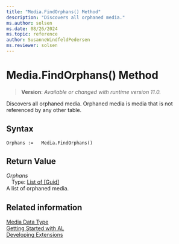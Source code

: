 ```yaml
---
title: "Media.FindOrphans() Method"
description: "Discovers all orphaned media."
ms.author: solsen
ms.date: 08/26/2024
ms.topic: reference
author: SusanneWindfeldPedersen
ms.reviewer: solsen
---
```

[//]: # (START>DO_NOT_EDIT)
[//]: # (IMPORTANT:Do not edit any of the content between here and the END>DO_NOT_EDIT.)
[//]: # (Any modifications should be made in the .xml files in the ModernDev repo.)
# Media.FindOrphans() Method
> **Version**: _Available or changed with runtime version 11.0._

Discovers all orphaned media. Orphaned media is media that is not referenced by any other table.


## Syntax
```AL
Orphans :=   Media.FindOrphans()
```

## Return Value
*Orphans*  
&emsp;Type: [List of [Guid]](../list/list-data-type.md)  
A list of orphaned media.


[//]: # (IMPORTANT: END>DO_NOT_EDIT)
## Related information
[Media Data Type](media-data-type.md)  
[Getting Started with AL](../../devenv-get-started.md)  
[Developing Extensions](../../devenv-dev-overview.md)